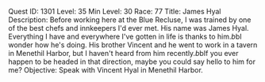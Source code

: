 Quest ID: 1301
Level: 35
Min Level: 30
Race: 77
Title: James Hyal
Description: Before working here at the Blue Recluse, I was trained by one of the best chefs and innkeepers I'd ever met. His name was James Hyal. Everything I have and everywhere I've gotten in life is thanks to him.$b$bI wonder how he's doing. His brother Vincent and he went to work in a tavern in Menethil Harbor, but I haven't heard from him recently.$b$bIf you ever happen to be headed in that direction, maybe you could say hello to him for me?
Objective: Speak with Vincent Hyal in Menethil Harbor.
